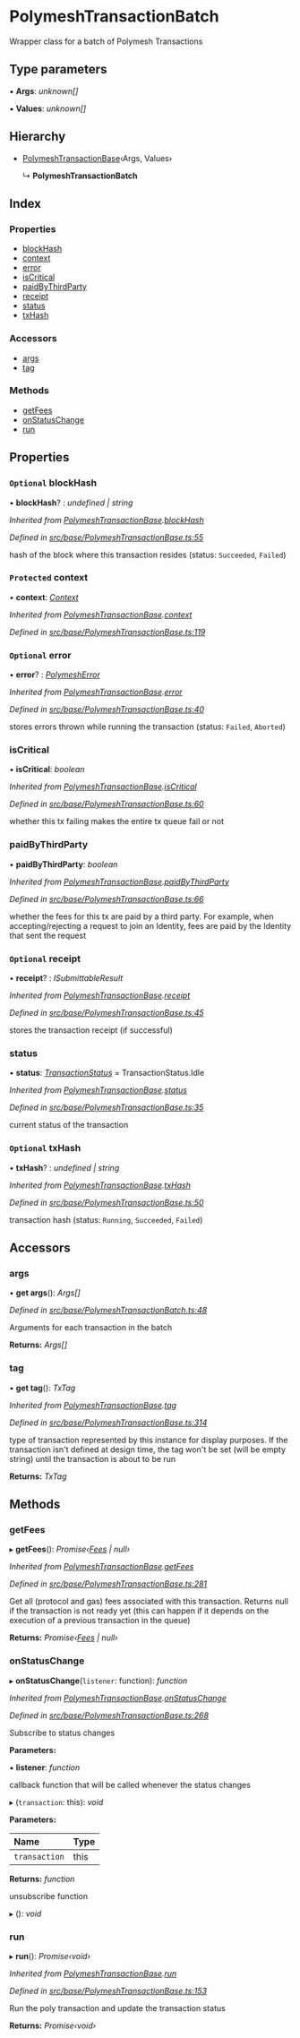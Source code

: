 # PolymeshTransactionBatch

Wrapper class for a batch of Polymesh Transactions

## Type parameters

▪ **Args**: _unknown\[\]_

▪ **Values**: _unknown\[\]_

## Hierarchy

* [PolymeshTransactionBase](polymeshtransactionbase.md)‹Args, Values›

  ↳ **PolymeshTransactionBatch**

## Index

### Properties

* [blockHash](polymeshtransactionbatch.md#optional-blockhash)
* [context](polymeshtransactionbatch.md#protected-context)
* [error](polymeshtransactionbatch.md#optional-error)
* [isCritical](polymeshtransactionbatch.md#iscritical)
* [paidByThirdParty](polymeshtransactionbatch.md#paidbythirdparty)
* [receipt](polymeshtransactionbatch.md#optional-receipt)
* [status](polymeshtransactionbatch.md#status)
* [txHash](polymeshtransactionbatch.md#optional-txhash)

### Accessors

* [args](polymeshtransactionbatch.md#args)
* [tag](polymeshtransactionbatch.md#tag)

### Methods

* [getFees](polymeshtransactionbatch.md#getfees)
* [onStatusChange](polymeshtransactionbatch.md#onstatuschange)
* [run](polymeshtransactionbatch.md#run)

## Properties

### `Optional` blockHash

• **blockHash**? : _undefined \| string_

_Inherited from_ [_PolymeshTransactionBase_](polymeshtransactionbase.md)_._[_blockHash_](polymeshtransactionbase.md#optional-blockhash)

_Defined in_ [_src/base/PolymeshTransactionBase.ts:55_](https://github.com/PolymathNetwork/polymesh-sdk/blob/bf2b7a12/src/base/PolymeshTransactionBase.ts#L55)

hash of the block where this transaction resides \(status: `Succeeded`, `Failed`\)

### `Protected` context

• **context**: [_Context_](context.md)

_Inherited from_ [_PolymeshTransactionBase_](polymeshtransactionbase.md)_._[_context_](polymeshtransactionbase.md#protected-context)

_Defined in_ [_src/base/PolymeshTransactionBase.ts:119_](https://github.com/PolymathNetwork/polymesh-sdk/blob/bf2b7a12/src/base/PolymeshTransactionBase.ts#L119)

### `Optional` error

• **error**? : [_PolymeshError_](polymesherror.md)

_Inherited from_ [_PolymeshTransactionBase_](polymeshtransactionbase.md)_._[_error_](polymeshtransactionbase.md#optional-error)

_Defined in_ [_src/base/PolymeshTransactionBase.ts:40_](https://github.com/PolymathNetwork/polymesh-sdk/blob/bf2b7a12/src/base/PolymeshTransactionBase.ts#L40)

stores errors thrown while running the transaction \(status: `Failed`, `Aborted`\)

### isCritical

• **isCritical**: _boolean_

_Inherited from_ [_PolymeshTransactionBase_](polymeshtransactionbase.md)_._[_isCritical_](polymeshtransactionbase.md#iscritical)

_Defined in_ [_src/base/PolymeshTransactionBase.ts:60_](https://github.com/PolymathNetwork/polymesh-sdk/blob/bf2b7a12/src/base/PolymeshTransactionBase.ts#L60)

whether this tx failing makes the entire tx queue fail or not

### paidByThirdParty

• **paidByThirdParty**: _boolean_

_Inherited from_ [_PolymeshTransactionBase_](polymeshtransactionbase.md)_._[_paidByThirdParty_](polymeshtransactionbase.md#paidbythirdparty)

_Defined in_ [_src/base/PolymeshTransactionBase.ts:66_](https://github.com/PolymathNetwork/polymesh-sdk/blob/bf2b7a12/src/base/PolymeshTransactionBase.ts#L66)

whether the fees for this tx are paid by a third party. For example, when accepting/rejecting a request to join an Identity, fees are paid by the Identity that sent the request

### `Optional` receipt

• **receipt**? : _ISubmittableResult_

_Inherited from_ [_PolymeshTransactionBase_](polymeshtransactionbase.md)_._[_receipt_](polymeshtransactionbase.md#optional-receipt)

_Defined in_ [_src/base/PolymeshTransactionBase.ts:45_](https://github.com/PolymathNetwork/polymesh-sdk/blob/bf2b7a12/src/base/PolymeshTransactionBase.ts#L45)

stores the transaction receipt \(if successful\)

### status

• **status**: [_TransactionStatus_](../enums/transactionstatus.md) = TransactionStatus.Idle

_Inherited from_ [_PolymeshTransactionBase_](polymeshtransactionbase.md)_._[_status_](polymeshtransactionbase.md#status)

_Defined in_ [_src/base/PolymeshTransactionBase.ts:35_](https://github.com/PolymathNetwork/polymesh-sdk/blob/bf2b7a12/src/base/PolymeshTransactionBase.ts#L35)

current status of the transaction

### `Optional` txHash

• **txHash**? : _undefined \| string_

_Inherited from_ [_PolymeshTransactionBase_](polymeshtransactionbase.md)_._[_txHash_](polymeshtransactionbase.md#optional-txhash)

_Defined in_ [_src/base/PolymeshTransactionBase.ts:50_](https://github.com/PolymathNetwork/polymesh-sdk/blob/bf2b7a12/src/base/PolymeshTransactionBase.ts#L50)

transaction hash \(status: `Running`, `Succeeded`, `Failed`\)

## Accessors

### args

• **get args**\(\): _Args\[\]_

_Defined in_ [_src/base/PolymeshTransactionBatch.ts:48_](https://github.com/PolymathNetwork/polymesh-sdk/blob/bf2b7a12/src/base/PolymeshTransactionBatch.ts#L48)

Arguments for each transaction in the batch

**Returns:** _Args\[\]_

### tag

• **get tag**\(\): _TxTag_

_Inherited from_ [_PolymeshTransactionBase_](polymeshtransactionbase.md)_._[_tag_](polymeshtransactionbase.md#tag)

_Defined in_ [_src/base/PolymeshTransactionBase.ts:314_](https://github.com/PolymathNetwork/polymesh-sdk/blob/bf2b7a12/src/base/PolymeshTransactionBase.ts#L314)

type of transaction represented by this instance for display purposes. If the transaction isn't defined at design time, the tag won't be set \(will be empty string\) until the transaction is about to be run

**Returns:** _TxTag_

## Methods

### getFees

▸ **getFees**\(\): _Promise‹_[_Fees_](../interfaces/fees.md) _\| null›_

_Inherited from_ [_PolymeshTransactionBase_](polymeshtransactionbase.md)_._[_getFees_](polymeshtransactionbase.md#getfees)

_Defined in_ [_src/base/PolymeshTransactionBase.ts:281_](https://github.com/PolymathNetwork/polymesh-sdk/blob/bf2b7a12/src/base/PolymeshTransactionBase.ts#L281)

Get all \(protocol and gas\) fees associated with this transaction. Returns null if the transaction is not ready yet \(this can happen if it depends on the execution of a previous transaction in the queue\)

**Returns:** _Promise‹_[_Fees_](../interfaces/fees.md) _\| null›_

### onStatusChange

▸ **onStatusChange**\(`listener`: function\): _function_

_Inherited from_ [_PolymeshTransactionBase_](polymeshtransactionbase.md)_._[_onStatusChange_](polymeshtransactionbase.md#onstatuschange)

_Defined in_ [_src/base/PolymeshTransactionBase.ts:268_](https://github.com/PolymathNetwork/polymesh-sdk/blob/bf2b7a12/src/base/PolymeshTransactionBase.ts#L268)

Subscribe to status changes

**Parameters:**

▪ **listener**: _function_

callback function that will be called whenever the status changes

▸ \(`transaction`: this\): _void_

**Parameters:**

| Name | Type |
| :--- | :--- |
| `transaction` | this |

**Returns:** _function_

unsubscribe function

▸ \(\): _void_

### run

▸ **run**\(\): _Promise‹void›_

_Inherited from_ [_PolymeshTransactionBase_](polymeshtransactionbase.md)_._[_run_](polymeshtransactionbase.md#run)

_Defined in_ [_src/base/PolymeshTransactionBase.ts:153_](https://github.com/PolymathNetwork/polymesh-sdk/blob/bf2b7a12/src/base/PolymeshTransactionBase.ts#L153)

Run the poly transaction and update the transaction status

**Returns:** _Promise‹void›_

